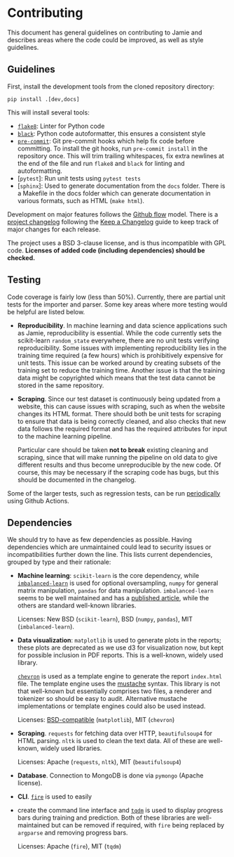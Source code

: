 # Contributing

This document has general guidelines on contributing to Jamie and describes
areas where the code could be improved, as well as style guidelines.

## Guidelines

First, install the development tools from the cloned repository directory:

    pip install .[dev,docs]

This will install several tools:

- [`flake8`](https://flake8.pycqa.org/en/latest/): Linter for Python code
- [`black`](https://black.readthedocs.io/en/stable/): Python code
  autoformatter, this ensures a consistent style
- [`pre-commit`](https://pre-commit.com/): Git pre-commit hooks which help fix
  code before committing. To install the git hooks, run `pre-commit install` in
  the repository once. This will trim trailing whitespaces, fix extra newlines
  at the end of the file and run `flake8` and `black` for linting and
  autoformatting.
- [`pytest`]: Run unit tests using `pytest tests`
- [`sphinx`]: Used to generate documentation from the `docs` folder. There is a
  Makefile in the docs folder which can generate documentation in various
  formats, such as HTML (`make html`).

Development on major features follows the [Github
flow](https://guides.github.com/introduction/flow/) model. There is a [project
changelog](CHANGELOG.md) following the [Keep a
Changelog](https://keepachangelog.com/en/1.0.0/) guide to keep track of major
changes for each release.

The project uses a BSD 3-clause license, and is thus incompatible with GPL
code. **Licenses of added code (including dependencies) should be checked.**

## Testing

Code coverage is fairly low (less than 50%). Currently, there are partial unit
tests for the importer and parser. Some key areas where more testing would be
helpful are listed below.

- **Reproducibility**. In machine learning and data science applications such
  as Jamie, reproducibility is essential. While the code currently sets the
  scikit-learn `random_state` everywhere, there are no unit tests verifying
  reproducibility. Some issues with implementing reproducibility lies in the
  training time required (a few hours) which is prohibitively expensive for
  unit tests. This issue can be worked around by creating subsets of the
  training set to reduce the training time. Another issue is that the training
  data might be copyrighted which means that the test data cannot be stored in
  the same repository.
- **Scraping**. Since our test dataset is continuously being updated from a
  website, this can cause issues with scraping, such as when the website
  changes its HTML format. There should both be unit tests for scraping to
  ensure that data is being correctly cleaned, and also checks that new data
  follows the required format and has the required attributes for input to the
  machine learning pipeline.

  Particular care should be taken **not to break** existing cleaning and
  scraping, since that will make running the pipeline on old data to give
  different results and thus become unreproducible by the new code. Of course,
  this may be necessary if the scraping code has bugs, but this should be
  documented in the changelog.


Some of the larger tests, such as regression tests, can be run
[periodically](https://docs.github.com/en/actions/reference/workflow-syntax-for-github-actions#onschedule)
using Github Actions.

## Dependencies

We should try to have as few dependencies as possible. Having dependencies
which are unmaintained could lead to security issues or incompatibilities
further down the line. This lists current dependencies, grouped by type and
their rationale:

- **Machine learning**: `scikit-learn` is the core dependency, while
  [`imbalanced-learn`](https://imbalanced-learn.org) is used for optional
  oversampling, `numpy` for general matrix manipulation, `pandas` for data
  manipulation. `imbalanced-learn` seems to be well maintained and has a
  [published article](https://imbalanced-learn.org/stable/about.html), while
  the others are standard well-known libraries.

  Licenses: New BSD (`scikit-learn`), BSD (`numpy`, `pandas`), MIT
  (`imbalanced-learn`).

- **Data visualization**: `matplotlib` is used to generate plots in the
  reports; these plots are deprecated as we use d3 for visualization now, but
  kept for possible inclusion in PDF reports. This is a well-known, widely used
  library.

  [`chevron`](https://github.com/noahmorrison/chevron) is used as a template
  engine to generate the report `index.html` file. The template engine uses the
  [mustache](http://mustache.github.io/) syntax. This library is not that
  well-known but essentially comprises two files, a renderer and tokenizer so
  should be easy to audit. Alternative mustache implementations or template
  engines could also be used instead.

  Licenses: [BSD-compatible](https://matplotlib.org/3.3.0/users/license.html) (`matplotlib`), MIT (`chevron`)

- **Scraping**. `requests` for fetching data over HTTP, `beautifulsoup4` for
  HTML parsing. `nltk` is used to clean the text data. All of these are well-known, widely used libraries.

  Licenses: Apache (`requests`, `nltk`), MIT (`beautifulsoup4`)

- **Database**. Connection to MongoDB is done via `pymongo` (Apache license).

- **CLI**. [`fire`](https://github.com/google/python-fire) is used to easily
- create the command line interface and
  [`tqdm`](https://tqdm.github.io) is used to display progress bars during
  training and prediction. Both of these libraries are well-maintained but can
  be removed if required, with `fire` being replaced by `argparse` and removing
  progress bars.

  Licenses: Apache (`fire`), MIT (`tqdm`)
